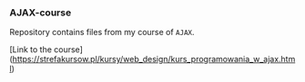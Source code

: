 ### AJAX-course
Repository contains files from my course of `AJAX`.

[Link to the course] (https://strefakursow.pl/kursy/web_design/kurs_programowania_w_ajax.html)
